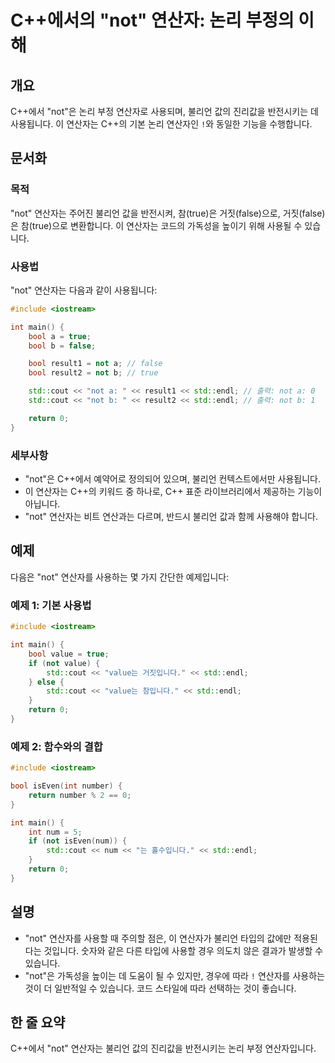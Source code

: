<!--
Meta Description: # C++에서의 "not" 연산자: 논리 부정의 이해 ## 개요 C++에서 "not"은 논리 부정 연산자로 사용되며, 불리언 값의 진리값을 반전시키는 데 사용됩니다. 이 연산자는 C++의 기본 논리 연산자인 `!`와 동일한 기능을 수행합니다. ## 문서화 ### 목적 ...
Meta Keywords: not, std, 연산자는, 불리언, bool
-->

# C++에서의 "not" 연산자: 논리 부정의 이해

## 개요
C++에서 "not"은 논리 부정 연산자로 사용되며, 불리언 값의 진리값을 반전시키는 데 사용됩니다. 이 연산자는 C++의 기본 논리 연산자인 `!`와 동일한 기능을 수행합니다.

## 문서화
### 목적
"not" 연산자는 주어진 불리언 값을 반전시켜, 참(true)은 거짓(false)으로, 거짓(false)은 참(true)으로 변환합니다. 이 연산자는 코드의 가독성을 높이기 위해 사용될 수 있습니다.

### 사용법
"not" 연산자는 다음과 같이 사용됩니다:

```cpp
#include <iostream>

int main() {
    bool a = true;
    bool b = false;

    bool result1 = not a; // false
    bool result2 = not b; // true

    std::cout << "not a: " << result1 << std::endl; // 출력: not a: 0
    std::cout << "not b: " << result2 << std::endl; // 출력: not b: 1

    return 0;
}
```

### 세부사항
- "not"은 C++에서 예약어로 정의되어 있으며, 불리언 컨텍스트에서만 사용됩니다.
- 이 연산자는 C++의 키워드 중 하나로, C++ 표준 라이브러리에서 제공하는 기능이 아닙니다.
- "not" 연산자는 비트 연산과는 다르며, 반드시 불리언 값과 함께 사용해야 합니다.

## 예제
다음은 "not" 연산자를 사용하는 몇 가지 간단한 예제입니다:

### 예제 1: 기본 사용법
```cpp
#include <iostream>

int main() {
    bool value = true;
    if (not value) {
        std::cout << "value는 거짓입니다." << std::endl;
    } else {
        std::cout << "value는 참입니다." << std::endl;
    }
    return 0;
}
```

### 예제 2: 함수와의 결합
```cpp
#include <iostream>

bool isEven(int number) {
    return number % 2 == 0;
}

int main() {
    int num = 5;
    if (not isEven(num)) {
        std::cout << num << "는 홀수입니다." << std::endl;
    }
    return 0;
}
```

## 설명
- "not" 연산자를 사용할 때 주의할 점은, 이 연산자가 불리언 타입의 값에만 적용된다는 것입니다. 숫자와 같은 다른 타입에 사용할 경우 의도치 않은 결과가 발생할 수 있습니다.
- "not"은 가독성을 높이는 데 도움이 될 수 있지만, 경우에 따라 `!` 연산자를 사용하는 것이 더 일반적일 수 있습니다. 코드 스타일에 따라 선택하는 것이 좋습니다.

## 한 줄 요약
C++에서 "not" 연산자는 불리언 값의 진리값을 반전시키는 논리 부정 연산자입니다.